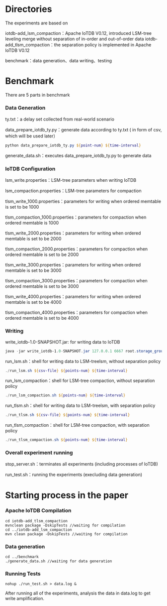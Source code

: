 # Directories

The experiments are based on 

iotdb-add_lsm_compaction：Apache IoTDB V0.12, introduced LSM-tree leveling merge without separation of in-order and out-of-order data
iotdb-add_tlsm_compaction：the separation policy is implemented in Apache IoTDB V0.12

benchmark：data generation、data writing、testing

# Benchmark

There are 5 parts in benchmark

### Data Generation

ty.txt：a delay set collected from real-world scenario

data_prepare_iotdb_ty.py：generate data according to ty.txt ( in form of csv, which will be used later）

```powershell
python data_prepare_iotdb_ty.py ${point-num} ${time-interval}
```
generate_data.sh：executes data_prepare_iotdb_ty.py to generate data

### IoTDB Configuration

lsm_write.properties：LSM-tree parameters when writing IoTDB

lsm_compaction.properties：LSM-tree parameters for compaction

tlsm_write_1000.properties：parameters for writing when ordered memtable is set to be 1000

tlsm_compaction_1000.properties：parameters for compaction when ordered memtable is 1000

tlsm_write_2000.properties：parameters for writing when ordered memtable is set to be 2000

tlsm_compaction_2000.properties：parameters for compaction when ordered memtable is set to be 2000

tlsm_write_3000.properties：parameters for writing when ordered memtable is set to be 3000

tlsm_compaction_3000.properties：parameters for compaction when ordered memtable is set to be 3000

tlsm_write_4000.properties：parameters for writing when ordered memtable is set to be 4000

tlsm_compaction_4000.properties：parameters for compaction when ordered memtable is set to be 4000

### Writing

write_iotdb-1.0-SNAPSHOT.jar: for writing data to IoTDB

```powershell
java -jar write_iotdb-1.0-SNAPSHOT.jar 127.0.0.1 6667 root.storage_group ${csv-file}
```
run_lsm.sh：shell for writing data to LSM-treelsm, without separation policy
```powershell
./run_lsm.sh ${csv-file} ${points-num} ${time-interval}
```
run_lsm_compaction：shell for LSM-tree compaction, without separation policy
```powershell
./run_lsm_compaction.sh ${points-num} ${time-interval}
```
run_tlsm.sh：shell for writing data to LSM-treelsm, with separation policy
```powershell
./run_tlsm.sh ${csv-file} ${points-num} ${time-interval}
```
run_tlsm_compaction：shell for LSM-tree compaction, with separation policy
```powershell
./run_tlsm_compaction.sh ${points-num} ${time-interval}
```
<!-- ### Querying

query文件夹：查询所需的所有sql语句

read_iotdb-1.0-SNAPSHOT.jar：iotdb查询数据脚本

```powershell
java -jar read_iotdb-1.0-SNAPSHOT.jar ${需要查询的sql语句文件(即query文件夹中的任意一个文件)}
```
query_lsm.sh：lsm查询调度脚本
```powershell
./query_lsm.sh ${生成点数} ${乱序时间间隔}
```
query_tlsm.sh：tlsm查询调度脚本
```powershell
./query_tlsm.sh ${生成点数} ${乱序时间间隔}
``` -->
### Overall experiment running

stop_server.sh：terminates all experiments (including processes of IoTDB)

run_test.sh：running the experiments (execluding data generation)

# Starting process in the paper

### Apache IoTDB Compilation

```plain
cd iotdb-add_tlsm_compaction
mvnclean package -DskipTests //waiting for compilation
cd ../iotdb-add_lsm_compaction
mvn clean package -DskipTests //waiting for compilation
```
### Data generation

```plain
cd ../benchmark
./generate_data.sh //waiting for data generation
```
### Running Tests

```plain
nohup ./run_test.sh > data.log &
```
After running all of the experiments, analysis the data in data.log to get write amplification.

